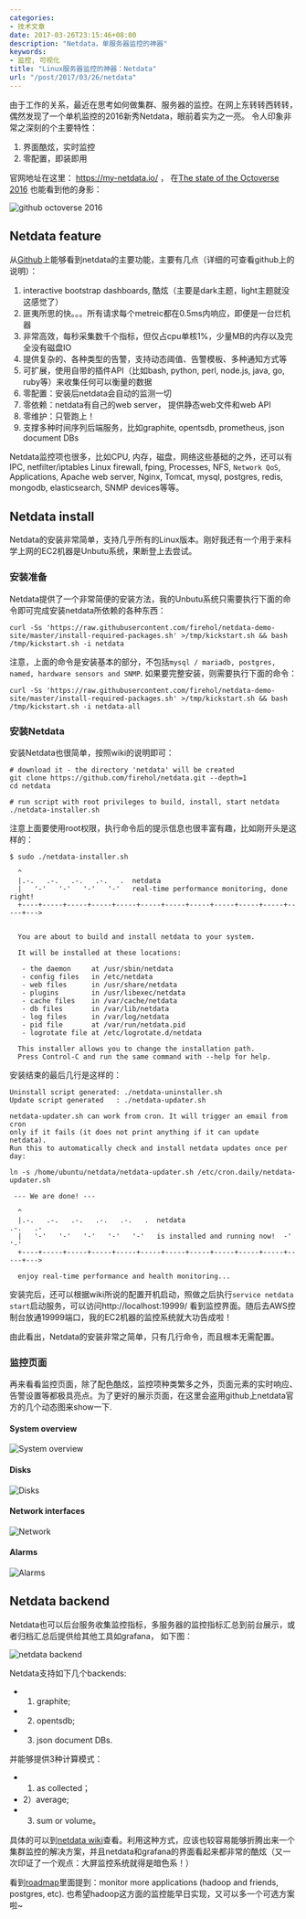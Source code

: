 ```yaml
---
categories:
- 技术文章
date: 2017-03-26T23:15:46+08:00
description: "Netdata，单服务器监控的神器"
keywords:
- 监控, 可视化
title: "Linux服务器监控的神器：Netdata"
url: "/post/2017/03/26/netdata"
---
```


由于工作的关系，最近在思考如何做集群、服务器的监控。在网上东转转西转转，偶然发现了一个单机监控的2016新秀Netdata，眼前着实为之一亮。 令人印象非常之深刻的个主要特性：

1. 界面酷炫，实时监控
2. 零配置，即装即用

官网地址在这里： https://my-netdata.io/ ， 在[The state of the Octoverse 2016](https://octoverse.github.com/) 也能看到他的身影：

![github octoverse 2016](http://o75oehjrs.bkt.clouddn.com/image/blog/GitHub%20octoverse%202016.png?watermark/2/text/YmxvZy55d2hlZWwuY24=/font/5b6u6L2v6ZuF6buR/fontsize/500/fill/I0Y1RUZFRg==/dissolve/100/gravity/SouthEast/dx/10/dy/10)

## Netdata feature

从[Github](https://github.com/firehol/netdata#features)上能够看到netdata的主要功能，主要有几点（详细的可查看github上的说明）：

1. interactive bootstrap dashboards, 酷炫（主要是dark主题，light主题就没这感觉了）
2. 匪夷所思的快。。。所有请求每个metreic都在0.5ms内响应，即便是一台烂机器
3. 非常高效，每秒采集数千个指标，但仅占cpu单核1%，少量MB的内存以及完全没有磁盘IO
4. 提供复杂的、各种类型的告警，支持动态阈值、告警模板、多种通知方式等
5. 可扩展，使用自带的插件API（比如bash, python, perl, node.js, java, go, ruby等）来收集任何可以衡量的数据
6. 零配置：安装后netdata会自动的监测一切
7. 零依赖：netdata有自己的web server， 提供静态web文件和web API
8. 零维护：只管跑上！
9. 支撑多种时间序列后端服务，比如graphite, opentsdb, prometheus, json document DBs

Netdata监控项也很多，比如CPU, 内存，磁盘，网络这些基础的之外，还可以有IPC, netfilter/iptables Linux firewall, fping, Processes, NFS, `Network QoS`, Applications, Apache web server, Nginx, Tomcat, mysql, postgres, redis, mongodb, elasticsearch, SNMP devices等等。

## Netdata install

Netdata的安装非常简单，支持几乎所有的Linux版本。刚好我还有一个用于来科学上网的EC2机器是Unbutu系统，果断登上去尝试。

### 安装准备

Netdata提供了一个非常简便的安装方法，我的Unbutu系统只需要执行下面的命令即可完成安装netdata所依赖的各种东西：

```
curl -Ss 'https://raw.githubusercontent.com/firehol/netdata-demo-site/master/install-required-packages.sh' >/tmp/kickstart.sh && bash /tmp/kickstart.sh -i netdata
```

注意，上面的命令是安装基本的部分，不包括`mysql / mariadb, postgres, named, hardware sensors and SNMP`. 如果要完整安装，则需要执行下面的命令：

```
curl -Ss 'https://raw.githubusercontent.com/firehol/netdata-demo-site/master/install-required-packages.sh' >/tmp/kickstart.sh && bash /tmp/kickstart.sh -i netdata-all
```

### 安装Netdata

安装Netdata也很简单，按照wiki的说明即可：

```
# download it - the directory 'netdata' will be created
git clone https://github.com/firehol/netdata.git --depth=1
cd netdata

# run script with root privileges to build, install, start netdata
./netdata-installer.sh
``` 

注意上面要使用root权限，执行命令后的提示信息也很丰富有趣，比如刚开头是这样的：

```
$ sudo ./netdata-installer.sh 

  ^
  |.-.   .-.   .-.   .-.   .  netdata                                        
  |   '-'   '-'   '-'   '-'   real-time performance monitoring, done right!  
  +----+-----+-----+-----+-----+-----+-----+-----+-----+-----+-----+-----+--->


  You are about to build and install netdata to your system.

  It will be installed at these locations:

   - the daemon     at /usr/sbin/netdata
   - config files   in /etc/netdata
   - web files      in /usr/share/netdata
   - plugins        in /usr/libexec/netdata
   - cache files    in /var/cache/netdata
   - db files       in /var/lib/netdata
   - log files      in /var/log/netdata
   - pid file       at /var/run/netdata.pid
   - logrotate file at /etc/logrotate.d/netdata

  This installer allows you to change the installation path.
  Press Control-C and run the same command with --help for help.
```

安装结束的最后几行是这样的：

```
Uninstall script generated: ./netdata-uninstaller.sh
Update script generated   : ./netdata-updater.sh

netdata-updater.sh can work from cron. It will trigger an email from cron
only if it fails (it does not print anything if it can update netdata).
Run this to automatically check and install netdata updates once per day:

ln -s /home/ubuntu/netdata/netdata-updater.sh /etc/cron.daily/netdata-updater.sh

 --- We are done! --- 

  ^
  |.-.   .-.   .-.   .-.   .-.   .  netdata                          .-.   .-
  |   '-'   '-'   '-'   '-'   '-'   is installed and running now!  -'   '-'  
  +----+-----+-----+-----+-----+-----+-----+-----+-----+-----+-----+-----+--->

  enjoy real-time performance and health monitoring...

```

安装完后，还可以根据wiki所说的配置开机启动，照做之后执行`service netdata start`启动服务，可以访问http://localhost:19999/ 看到监控界面。随后去AWS控制台放通19999端口，我的EC2机器的监控系统就大功告成啦！

由此看出，Netdata的安装非常之简单，只有几行命令，而且根本无需配置。

### 监控页面

再来看看监控页面，除了配色酷炫，监控项种类繁多之外，页面元素的实时响应、告警设置等都极具亮点。为了更好的展示页面，在这里会盗用github上netdata官方的几个动态图来show一下.

#### System overview

![System overview](https://cloud.githubusercontent.com/assets/2662304/14092712/93b039ea-f551-11e5-822c-beadbf2b2a2e.gif)

#### Disks

![Disks](https://cloud.githubusercontent.com/assets/2662304/14093195/c882bbf4-f554-11e5-8863-1788d643d2c0.gif)

#### Network interfaces

![Network](https://cloud.githubusercontent.com/assets/2662304/14093128/4d566494-f554-11e5-8ee4-5392e0ac51f0.gif)

#### Alarms

![Alarms](http://o75oehjrs.bkt.clouddn.com/image/blog/netdata%20alarm.png?watermark/2/text/YmxvZy55d2hlZWwuY24=/font/5b6u6L2v6ZuF6buR/fontsize/500/fill/I0Y1RUZFRg==/dissolve/100/gravity/SouthEast/dx/10/dy/10)

## Netdata backend

Netdata也可以后台服务收集监控指标，多服务器的监控指标汇总到前台展示，或者归档汇总后提供给其他工具如grafana， 如下图：

![netdata backend](https://cloud.githubusercontent.com/assets/2662304/20649711/29f182ba-b4ce-11e6-97c8-ab2c0ab59833.png)

Netdata支持如下几个backends: 

- 1) graphite; 
- 2) opentsdb; 
- 3) json document DBs. 

并能够提供3种计算模式： 

- 1) as collected； 
- 2）average; 
- 3) sum or volume。 

具体的可以到[netdata wiki](https://github.com/firehol/netdata/wiki/netdata-backends)查看。利用这种方式，应该也较容易能够折腾出来一个集群监控的解决方案，并且netdata和grafana的界面看起来都非常的酷炫（又一次印证了一个观点：大屏监控系统就得是暗色系！）

看到[roadmap](https://github.com/firehol/netdata/wiki#is-there-a-roadmap)里面提到：monitor more applications (hadoop and friends, postgres, etc). 也希望hadoop这方面的监控能早日实现，又可以多一个可选方案啦~

